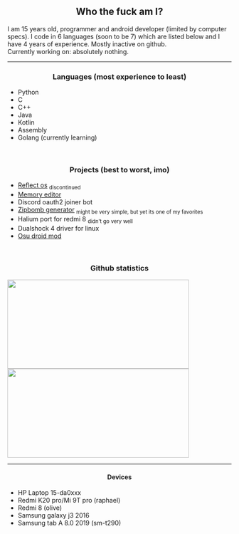 <h2 align="center">Who the fuck am I?</h2>
I am 15 years old, programmer and android developer (limited by computer specs). I code in 6 languages (soon to be 7) which are listed below and I have 4 years of experience. Mostly inactive on github. <br>
Currently working on: absolutely nothing.
<hr>
<h3 align="center">Languages (most experience to least)</h3>

+ Python
+ C
+ C++
+ Java
+ Kotlin
+ Assembly
+ Golang (currently learning)

<br>

<h3 align="center">Projects (best to worst, imo)</h3>

+ [Reflect os](https://github.com/dtxc/reflect-os) <sub>discontinued</sub>
+ [Memory editor](https://github.com/dtxc/memory-editor)
+ Discord oauth2 joiner bot
+ [Zipbomb generator](https://github.com/dtxc/zipbomb-generator) <sub>might be very simple, but yet its one of my favorites</sub>
+ Halium port for redmi 8 <sub>didn't go very well</sub>
+ Dualshock 4 driver for linux
+ [Osu droid mod](https://github.com/dtxc/osu-droid-mod)

<br>

<h3 align="center">Github statistics</h3>
<img align="center" width="90%" height="200" src="https://github-readme-stats.vercel.app/api/top-langs/?username=dtxc&&layout=compact&langs_count=6&theme=dark">
<img align="center" width="90%" height="200" src="https://github-readme-stats.vercel.app/api?username=dtxc&show_icons=true&hide_border=false&line_height=20&show_owner=true&theme=dark"/>

<hr>

<h4 align="center">Devices</h4>

+ HP Laptop 15-da0xxx
+ Redmi K20 pro/Mi 9T pro (raphael)
+ Redmi 8 (olive)
+ Samsung galaxy j3 2016
+ Samsung tab A 8.0 2019 (sm-t290)
